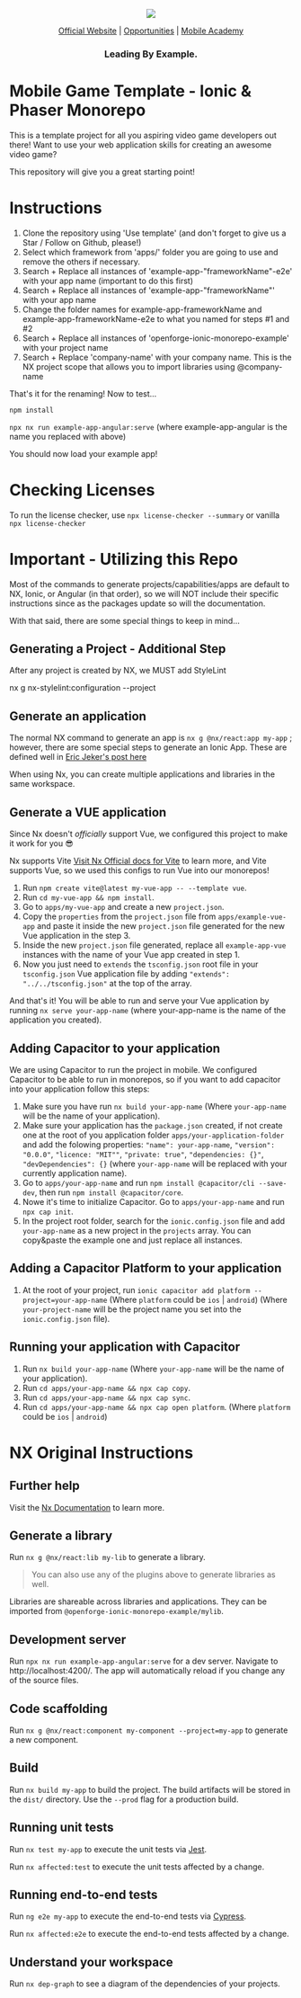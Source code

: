 <p align="center">
  <img src="https://s3.amazonaws.com/tw-inlineimages/467579/0/0/ff47c124a5732bf549b43532a7ac19e1.png"/>
</p>
<p align="center">
  <a href="http://www.openforge.io/">Official Website</a> |
  <a href="http://www.openforge.io/opportunities">Opportunities</a> |
  <a href="https://openforge.io/mobile-academy/">Mobile Academy</a>
</p>

<h3 align="center">
  Leading By Example.
</h3>

# Mobile Game Template - Ionic & Phaser Monorepo

This is a template project for all you aspiring video game developers out there! Want to use your web application skills for creating an awesome video game?

This repository will give you a great starting point!

# Instructions

1. Clone the repository using 'Use template' (and don't forget to give us a Star / Follow on Github, please!)
2. Select which framework from 'apps/' folder you are going to use and remove the others if necessary.
3. Search + Replace all instances of 'example-app-"frameworkName"-e2e' with your app name (important to do this first)
4. Search + Replace all instances of 'example-app-"frameworkName"' with your app name
5. Change the folder names for example-app-frameworkName and example-app-frameworkName-e2e to what you named for steps #1 and #2
6. Search + Replace all instances of 'openforge-ionic-monorepo-example' with your project name
7. Search + Replace 'company-name' with your company name. This is the NX project scope that allows you to import libraries using @company-name

That's it for the renaming! Now to test...

`npm install`

`npx nx run example-app-angular:serve` (where example-app-angular is the name you replaced with above)

You should now load your example app!

# Checking Licenses

To run the license checker, use
`npx license-checker --summary` or vanilla `npx license-checker`

# Important - Utilizing this Repo

Most of the commands to generate projects/capabilities/apps are default to NX, Ionic, or Angular (in that order), so we will NOT include their specific instructions since as the packages update so will the documentation.

With that said, there are some special things to keep in mind...

## Generating a Project - Additional Step

After any project is created by NX, we MUST add StyleLint

nx g nx-stylelint:configuration --project <projectName>

## Generate an application

The normal NX command to generate an app is `nx g @nx/react:app my-app` ; however, there are some special steps to generate an Ionic App. These are defined well in [Eric Jeker's post here](https://medium.com/@eric.jeker/how-to-integrate-ionic-in-nrwl-nx-3493fcb7e85e)

When using Nx, you can create multiple applications and libraries in the same workspace.

## Generate a VUE application

Since Nx doesn't _officially_ support Vue, we configured this project to make it work for you 😎

Nx supports Vite [Visit Nx Official docs for Vite](https://nx.dev/packages/vite) to learn more, and Vite supports Vue, so we used this configs to run Vue into our monorepos!

1. Run `npm create vite@latest my-vue-app -- --template vue`.
2. Run `cd my-vue-app && npm install`.
3. Go to `apps/my-vue-app` and create a new `project.json`.
4. Copy the `properties` from the `project.json` file from `apps/example-vue-app` and paste it inside the new `project.json` file generated for the new Vue application in the step 3.
5. Inside the new `project.json` file generated, replace all `example-app-vue` instances with the name of your Vue app created in step 1.
6. Now you just need to `extends` the `tsconfig.json` root file in your `tsconfig.json` Vue application file by adding `"extends": "../../tsconfig.json"` at the top of the array.

And that's it! You will be able to run and serve your Vue application by running `nx serve your-app-name` (where your-app-name is the name of the application you created).

## Adding Capacitor to your application

We are using Capacitor to run the project in mobile. We configured Capacitor to be able to run in monorepos, so if you want to add capacitor into your application follow this steps:

1. Make sure you have run `nx build your-app-name` (Where `your-app-name` will be the name of your application).
2. Make sure your application has the `package.json` created, if not create one at the root of you application folder `apps/your-application-folder` and add the folowing properties: `"name": your-app-name`, `"version": "0.0.0"`, `"licence: "MIT""`, `"private: true"`, `"dependencies: {}"`, `"devDependencies": {}` (where `your-app-name` will be replaced with your currently application name).
3. Go to `apps/your-app-name` and run `npm install @capacitor/cli --save-dev`, then run `npm install @capacitor/core`.
4. Nowe it's time to initialize Capacitor. Go to `apps/your-app-name` and run `npx cap init`.
5. In the project root folder, search for the `ionic.config.json` file and add `your-app-name` as a new project in the `projects` array. You can copy&paste the example one and just replace all instances.

## Adding a Capacitor Platform to your application

1. At the root of your project, run `ionic capacitor add platform --project=your-app-name` (Where `platform` could be `ios` | `android`) (Where `your-project-name` will be the project name you set into the `ionic.config.json` file).

## Running your application with Capacitor

1. Run `nx build your-app-name` (Where `your-app-name` will be the name of your application).
2. Run `cd apps/your-app-name && npx cap copy`.
3. Run `cd apps/your-app-name && npx cap sync`.
4. Run `cd apps/your-app-name && npx cap open platform`. (Where `platform` could be `ios` | `android`)

# NX Original Instructions

## Further help

Visit the [Nx Documentation](https://nx.dev) to learn more.

## Generate a library

Run `nx g @nx/react:lib my-lib` to generate a library.

> You can also use any of the plugins above to generate libraries as well.

Libraries are shareable across libraries and applications. They can be imported from `@openforge-ionic-monorepo-example/mylib`.

## Development server

Run `npx nx run example-app-angular:serve` for a dev server. Navigate to http://localhost:4200/. The app will automatically reload if you change any of the source files.

## Code scaffolding

Run `nx g @nx/react:component my-component --project=my-app` to generate a new component.

## Build

Run `nx build my-app` to build the project. The build artifacts will be stored in the `dist/` directory. Use the `--prod` flag for a production build.

## Running unit tests

Run `nx test my-app` to execute the unit tests via [Jest](https://jestjs.io).

Run `nx affected:test` to execute the unit tests affected by a change.

## Running end-to-end tests

Run `ng e2e my-app` to execute the end-to-end tests via [Cypress](https://www.cypress.io).

Run `nx affected:e2e` to execute the end-to-end tests affected by a change.

## Understand your workspace

Run `nx dep-graph` to see a diagram of the dependencies of your projects.

